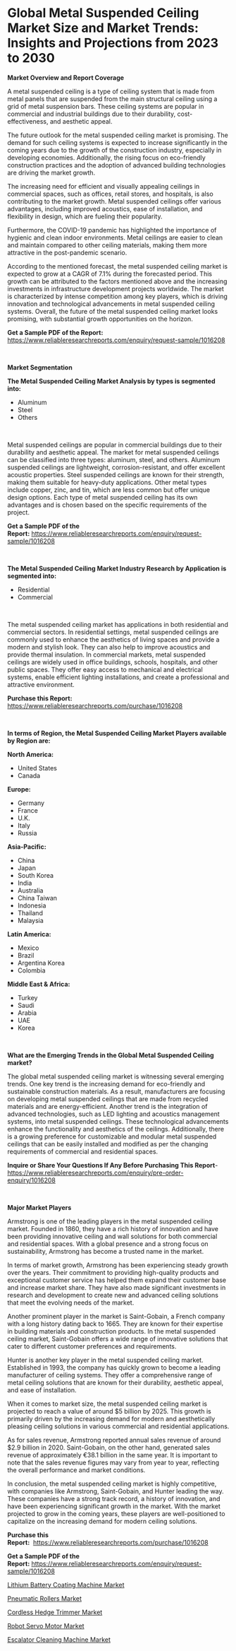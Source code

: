 <p><h1>Global Metal Suspended Ceiling Market Size and Market Trends: Insights and Projections from 2023 to 2030</h1></p><p><strong>Market Overview and Report Coverage</strong></p>
<p><p>A metal suspended ceiling is a type of ceiling system that is made from metal panels that are suspended from the main structural ceiling using a grid of metal suspension bars. These ceiling systems are popular in commercial and industrial buildings due to their durability, cost-effectiveness, and aesthetic appeal.</p><p>The future outlook for the metal suspended ceiling market is promising. The demand for such ceiling systems is expected to increase significantly in the coming years due to the growth of the construction industry, especially in developing economies. Additionally, the rising focus on eco-friendly construction practices and the adoption of advanced building technologies are driving the market growth.</p><p>The increasing need for efficient and visually appealing ceilings in commercial spaces, such as offices, retail stores, and hospitals, is also contributing to the market growth. Metal suspended ceilings offer various advantages, including improved acoustics, ease of installation, and flexibility in design, which are fueling their popularity.</p><p>Furthermore, the COVID-19 pandemic has highlighted the importance of hygienic and clean indoor environments. Metal ceilings are easier to clean and maintain compared to other ceiling materials, making them more attractive in the post-pandemic scenario.</p><p>According to the mentioned forecast, the metal suspended ceiling market is expected to grow at a CAGR of 7.1% during the forecasted period. This growth can be attributed to the factors mentioned above and the increasing investments in infrastructure development projects worldwide. The market is characterized by intense competition among key players, which is driving innovation and technological advancements in metal suspended ceiling systems. Overall, the future of the metal suspended ceiling market looks promising, with substantial growth opportunities on the horizon.</p></p>
<p><strong>Get a Sample PDF of the Report:</strong> <a href="https://www.reliableresearchreports.com/enquiry/request-sample/1016208">https://www.reliableresearchreports.com/enquiry/request-sample/1016208</a></p>
<p>&nbsp;</p>
<p><strong>Market Segmentation</strong></p>
<p><strong>The Metal Suspended Ceiling Market Analysis by types is segmented into:</strong></p>
<p><ul><li>Aluminum</li><li>Steel</li><li>Others</li></ul></p>
<p>&nbsp;</p>
<p><p>Metal suspended ceilings are popular in commercial buildings due to their durability and aesthetic appeal. The market for metal suspended ceilings can be classified into three types: aluminum, steel, and others. Aluminum suspended ceilings are lightweight, corrosion-resistant, and offer excellent acoustic properties. Steel suspended ceilings are known for their strength, making them suitable for heavy-duty applications. Other metal types include copper, zinc, and tin, which are less common but offer unique design options. Each type of metal suspended ceiling has its own advantages and is chosen based on the specific requirements of the project.</p></p>
<p><strong>Get a Sample PDF of the Report:</strong>&nbsp;<a href="https://www.reliableresearchreports.com/enquiry/request-sample/1016208">https://www.reliableresearchreports.com/enquiry/request-sample/1016208</a></p>
<p>&nbsp;</p>
<p><strong>The Metal Suspended Ceiling Market Industry Research by Application is segmented into:</strong></p>
<p><ul><li>Residential</li><li>Commercial</li></ul></p>
<p>&nbsp;</p>
<p><p>The metal suspended ceiling market has applications in both residential and commercial sectors. In residential settings, metal suspended ceilings are commonly used to enhance the aesthetics of living spaces and provide a modern and stylish look. They can also help to improve acoustics and provide thermal insulation. In commercial markets, metal suspended ceilings are widely used in office buildings, schools, hospitals, and other public spaces. They offer easy access to mechanical and electrical systems, enable efficient lighting installations, and create a professional and attractive environment.</p></p>
<p><strong>Purchase this Report:</strong>&nbsp; <a href="https://www.reliableresearchreports.com/purchase/1016208">https://www.reliableresearchreports.com/purchase/1016208</a></p>
<p>&nbsp;</p>
<p><strong>In terms of Region, the Metal Suspended Ceiling Market Players available by Region are:</strong></p>
<p>
    <p> <strong> North America: </strong>
        <ul>
            <li>United States</li>
            <li>Canada</li>
        </ul>
        </p> 
    <p> <strong> Europe: </strong>
        <ul>
            <li>Germany</li>
            <li>France</li>
            <li>U.K.</li>
            <li>Italy</li>
            <li>Russia</li>
        </ul>
        </p> 
    <p> <strong> Asia-Pacific: </strong>
        <ul>
            <li>China</li>
            <li>Japan</li>
            <li>South Korea</li>
            <li>India</li>
            <li>Australia</li>
            <li>China Taiwan</li>
            <li>Indonesia</li>
            <li>Thailand</li>
            <li>Malaysia</li>
        </ul>
        </p> 
    <p> <strong> Latin America: </strong>
        <ul>
            <li>Mexico</li>
            <li>Brazil</li>
            <li>Argentina Korea</li>
            <li>Colombia</li>
        </ul>
        </p> 
    <p> <strong> Middle East & Africa: </strong>
        <ul>
            <li>Turkey</li>
            <li>Saudi</li>
            <li>Arabia</li>
            <li>UAE</li>
            <li>Korea</li>
        </ul>
    </p>
    </p>
<p>&nbsp;</p>
<p><strong>What are the Emerging Trends in the Global Metal Suspended Ceiling market?</strong></p>
<p><p>The global metal suspended ceiling market is witnessing several emerging trends. One key trend is the increasing demand for eco-friendly and sustainable construction materials. As a result, manufacturers are focusing on developing metal suspended ceilings that are made from recycled materials and are energy-efficient. Another trend is the integration of advanced technologies, such as LED lighting and acoustics management systems, into metal suspended ceilings. These technological advancements enhance the functionality and aesthetics of the ceilings. Additionally, there is a growing preference for customizable and modular metal suspended ceilings that can be easily installed and modified as per the changing requirements of commercial and residential spaces.</p></p>
<p><strong>Inquire or Share Your Questions If Any Before Purchasing This Report</strong>- <a href="https://www.reliableresearchreports.com/enquiry/pre-order-enquiry/1016208">https://www.reliableresearchreports.com/enquiry/pre-order-enquiry/1016208</a></p>
<p>&nbsp;</p>
<p><strong>Major Market Players</strong></p>
<p><p>Armstrong is one of the leading players in the metal suspended ceiling market. Founded in 1860, they have a rich history of innovation and have been providing innovative ceiling and wall solutions for both commercial and residential spaces. With a global presence and a strong focus on sustainability, Armstrong has become a trusted name in the market.</p><p>In terms of market growth, Armstrong has been experiencing steady growth over the years. Their commitment to providing high-quality products and exceptional customer service has helped them expand their customer base and increase market share. They have also made significant investments in research and development to create new and advanced ceiling solutions that meet the evolving needs of the market.</p><p>Another prominent player in the market is Saint-Gobain, a French company with a long history dating back to 1665. They are known for their expertise in building materials and construction products. In the metal suspended ceiling market, Saint-Gobain offers a wide range of innovative solutions that cater to different customer preferences and requirements.</p><p>Hunter is another key player in the metal suspended ceiling market. Established in 1993, the company has quickly grown to become a leading manufacturer of ceiling systems. They offer a comprehensive range of metal ceiling solutions that are known for their durability, aesthetic appeal, and ease of installation.</p><p>When it comes to market size, the metal suspended ceiling market is projected to reach a value of around $5 billion by 2025. This growth is primarily driven by the increasing demand for modern and aesthetically pleasing ceiling solutions in various commercial and residential applications.</p><p>As for sales revenue, Armstrong reported annual sales revenue of around $2.9 billion in 2020. Saint-Gobain, on the other hand, generated sales revenue of approximately €38.1 billion in the same year. It is important to note that the sales revenue figures may vary from year to year, reflecting the overall performance and market conditions.</p><p>In conclusion, the metal suspended ceiling market is highly competitive, with companies like Armstrong, Saint-Gobain, and Hunter leading the way. These companies have a strong track record, a history of innovation, and have been experiencing significant growth in the market. With the market projected to grow in the coming years, these players are well-positioned to capitalize on the increasing demand for modern ceiling solutions.</p></p>
<p><strong>Purchase this Report:</strong>&nbsp;&nbsp;<a href="https://www.reliableresearchreports.com/purchase/1016208">https://www.reliableresearchreports.com/purchase/1016208</a></p>
<p></p>
<p><strong>Get a Sample PDF of the Report:</strong>&nbsp;<a href="https://www.reliableresearchreports.com/enquiry/request-sample/1016208">https://www.reliableresearchreports.com/enquiry/request-sample/1016208</a></p>
<p><p><a href="https://medium.com/@fosterfahey1016/lithium-battery-coating-machine-market-insight-market-trends-growth-forecasted-from-2023-to-2030-2569354f1fb1">Lithium Battery Coating Machine Market</a></p><p><a href="https://medium.com/@boydsmitham726/pneumatic-rollers-market-comprehensive-assessment-by-type-application-and-geography-0681347fdd13">Pneumatic Rollers Market</a></p><p><a href="https://medium.com/@joanacasper19/cordless-hedge-trimmer-market-size-reveals-the-best-marketing-channels-in-global-industry-64ec57c8b4bf">Cordless Hedge Trimmer Market</a></p><p><a href="https://medium.com/@jonatanjast6362/analyzing-robot-servo-motor-market-global-industry-perspective-and-forecast-2023-to-2030-8edf6ac91dbe">Robot Servo Motor Market</a></p><p><a href="https://medium.com/@cierrahayes645/escalator-cleaning-machine-market-research-report-its-history-and-forecast-2023-to-2030-4e40da921ebf">Escalator Cleaning Machine Market</a></p></p>